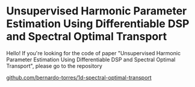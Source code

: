 # Unsupervised Harmonic Parameter Estimation Using Differentiable DSP and Spectral Optimal Transport
Hello! If you're looking for the code of paper "Unsupervised Harmonic Parameter Estimation Using Differentiable DSP and Spectral Optimal Transport", please go to the repository

[github.com/bernardo-torres/1d-spectral-optimal-transport](https://github.com/bernardo-torres/1d-spectral-optimal-transport)
